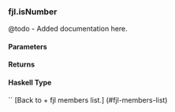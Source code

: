 ### fjl.isNumber
@todo - Added documentation here.

#### Parameters

#### Returns
 
#### Haskell Type
``
[Back to  + fjl members list.]
(#fjl-members-list)
